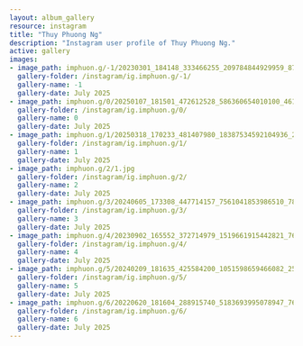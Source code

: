 ```yaml
---
layout: album_gallery
resource: instagram
title: "Thuy Phuong Ng"
description: "Instagram user profile of Thuy Phuong Ng."
active: gallery
images:
- image_path: imphuon.g/-1/20230301_184148_333466255_209784844929959_870494974932525911_n.jpg
  gallery-folder: /instagram/ig.imphuon.g/-1/
  gallery-name: -1
  gallery-date: July 2025
- image_path: imphuon.g/0/20250107_181501_472612528_586360654010100_4612311618955290904_n.jpg
  gallery-folder: /instagram/ig.imphuon.g/0/
  gallery-name: 0
  gallery-date: July 2025
- image_path: imphuon.g/1/20250318_170233_481407980_18387534592104936_2486984683961682802_n.jpg
  gallery-folder: /instagram/ig.imphuon.g/1/
  gallery-name: 1
  gallery-date: July 2025
- image_path: imphuon.g/2/1.jpg
  gallery-folder: /instagram/ig.imphuon.g/2/
  gallery-name: 2
  gallery-date: July 2025
- image_path: imphuon.g/3/20240605_173308_447714157_7561041853986510_7833418497882447105_n.jpg
  gallery-folder: /instagram/ig.imphuon.g/3/
  gallery-name: 3
  gallery-date: July 2025
- image_path: imphuon.g/4/20230902_165552_372714979_1519661915442821_7668712813566875257_n.jpg
  gallery-folder: /instagram/ig.imphuon.g/4/
  gallery-name: 4
  gallery-date: July 2025
- image_path: imphuon.g/5/20240209_181635_425584200_1051598659466082_256322753235856328_n.jpg
  gallery-folder: /instagram/ig.imphuon.g/5/
  gallery-name: 5
  gallery-date: July 2025
- image_path: imphuon.g/6/20220620_181604_288915740_5183693995078947_7619875929098812387_n.jpg
  gallery-folder: /instagram/ig.imphuon.g/6/
  gallery-name: 6
  gallery-date: July 2025
---
```

